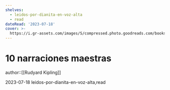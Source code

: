 ```yaml
---
shelves:
  - leidos-por-dianita-en-voz-alta
  - read
dateRead: '2023-07-18'
cover: >-
  https://i.gr-assets.com/images/S/compressed.photo.goodreads.com/books/1400950638l/7229504.jpg
---
```

# 10 narraciones maestras

author::[[Rudyard Kipling]]

2023-07-18
leidos-por-dianita-en-voz-alta,read